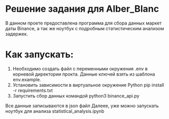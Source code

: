 # Решение задания для Alber_Blanc
В данном проете предоставлена программа для сбора данных маркет даты Binance, а так же ноутбук с подробным статистическим анализом задержек.
# Как запускать:
  1. Необходимо создать файл с переменными окружения .env в корневой директории прокта. Данные ключей взять из шаблона env.example.
  2. Установить зависимости в виртуальное окружение Python pip install -r requirements.txt
  3. Запустить сбор данных командой python3 binance_api.py

Все данные записываются в json файл
Далеее, уже можно запускать ноутбук для анализа statistical_analysis.ipynb